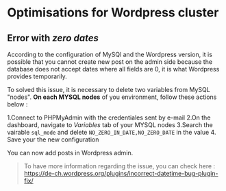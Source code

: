 # Optimisations for Wordpress cluster


## Error with *zero dates*

According to the configuration of MySQl and the Wordpress version, it is possible that you cannot create new post on the admin side because the database does not accept dates where all fields are 0, it is what Wordpress provides temporarily.

To solved this issue, it is necessary to delete two variables from MySQL "nodes". **On each MYSQL nodes** of you environment, follow these actions below : 

1.Connect to PHPMyAdmin with the credentiales sent by e-mail
2.On the dashboard, navigate to *Variables* tab of your MYSQL nodes
3.Search the vairable `sql_mode` and delete `NO_ZERO_IN_DATE,NO_ZERO_DATE` in the value
4. Save your the new configuration

You can now add posts in Wordpress admin.

>To have more information regarding the issue, you can check here : https://de-ch.wordpress.org/plugins/incorrect-datetime-bug-plugin-fix/
